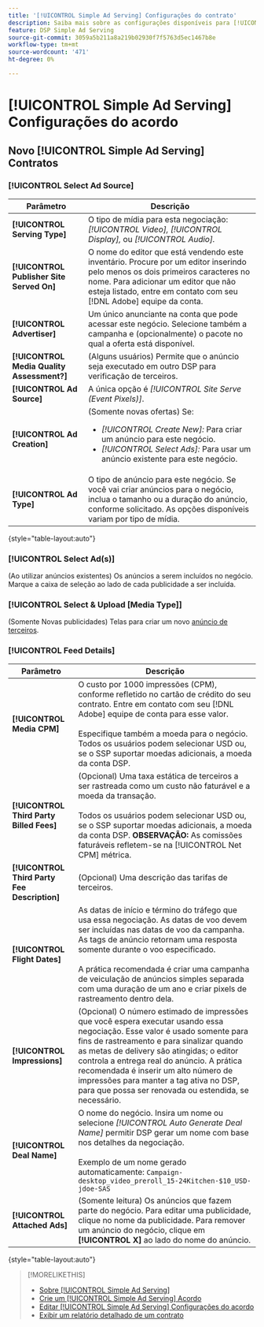 ```yaml
---
title: '[!UICONTROL Simple Ad Serving] Configurações do contrato'
description: Saiba mais sobre as configurações disponíveis para [!UICONTROL Simple Ad Serving] ofertas.
feature: DSP Simple Ad Serving
source-git-commit: 3059a5b211a8a219b02930f7f5763d5ec1467b8e
workflow-type: tm+mt
source-wordcount: '471'
ht-degree: 0%

---
```


# [!UICONTROL Simple Ad Serving] Configurações do acordo

## Novo [!UICONTROL Simple Ad Serving] Contratos

### [!UICONTROL Select Ad Source]

| Parâmetro | Descrição |
|-----------|-------------|
| **[!UICONTROL Serving Type]** | O tipo de mídia para esta negociação: *[!UICONTROL Video],* *[!UICONTROL Display],* ou *[!UICONTROL Audio].* |
| **[!UICONTROL Publisher Site Served On]** | O nome do editor que está vendendo este inventário. Procure por um editor inserindo pelo menos os dois primeiros caracteres no nome. Para adicionar um editor que não esteja listado, entre em contato com seu [!DNL Adobe] equipe da conta. |
| **[!UICONTROL Advertiser]** | Um único anunciante na conta que pode acessar este negócio. Selecione também a campanha e (opcionalmente) o pacote no qual a oferta está disponível. |
| **[!UICONTROL Media Quality Assessment?]** | (Alguns usuários) Permite que o anúncio seja executado em outro DSP para verificação de terceiros. <!-- Who can select this? It's disabled for me. Need to see if there are additional fields when this is enabled. --> |
| **[!UICONTROL Ad Source]** | A única opção é *[!UICONTROL Site Serve (Event Pixels)]*. |
| **[!UICONTROL Ad Creation]** | (Somente novas ofertas) Se:<ul><li>*[!UICONTROL Create New]:* Para criar um anúncio para este negócio.</li><li>*[!UICONTROL Select Ads]:* Para usar um anúncio existente para este negócio.</li></ul> |
| **[!UICONTROL Ad Type]** | O tipo de anúncio para este negócio. Se você vai criar anúncios para o negócio, inclua o tamanho ou a duração do anúncio, conforme solicitado. As opções disponíveis variam por tipo de mídia. |

{style=&quot;table-layout:auto&quot;}

### [!UICONTROL Select Ad(s)]

(Ao utilizar anúncios existentes) Os anúncios a serem incluídos no negócio. Marque a caixa de seleção ao lado de cada publicidade a ser incluída.

### [!UICONTROL Select & Upload [Media Type]]

(Somente Novas publicidades) Telas para criar um novo [anúncio de terceiros](/help/dsp/campaign-management/ads/ad-create-multiple.md).

### [!UICONTROL Feed Details]

| Parâmetro | Descrição |
|-----------|-------------|
| **[!UICONTROL Media CPM]** | O custo por 1000 impressões (CPM), conforme refletido no cartão de crédito do seu contrato. Entre em contato com seu [!DNL Adobe] equipe de conta para esse valor. <br><br>Especifique também a moeda para o negócio. Todos os usuários podem selecionar USD ou, se o SSP suportar moedas adicionais, a moeda da conta DSP. |
| **[!UICONTROL Third Party Billed Fees]** | (Opcional) Uma taxa estática de terceiros a ser rastreada como um custo não faturável e a moeda da transação.<br><br>Todos os usuários podem selecionar USD ou, se o SSP suportar moedas adicionais, a moeda da conta DSP. **OBSERVAÇÃO:** As comissões faturáveis refletem-se na [!UICONTROL Net CPM] métrica. |
| **[!UICONTROL Third Party Fee Description]** | (Opcional) Uma descrição das tarifas de terceiros. |
| **[!UICONTROL Flight Dates]** | As datas de início e término do tráfego que usa essa negociação. As datas de voo devem ser incluídas nas datas de voo da campanha. As tags de anúncio retornam uma resposta somente durante o voo especificado.<br><br> A prática recomendada é criar uma campanha de veiculação de anúncios simples separada com uma duração de um ano e criar pixels de rastreamento dentro dela. |
| **[!UICONTROL Impressions]** | (Opcional) O número estimado de impressões que você espera executar usando essa negociação. Esse valor é usado somente para fins de rastreamento e para sinalizar quando as metas de delivery são atingidas; o editor controla a entrega real do anúncio. A prática recomendada é inserir um alto número de impressões para manter a tag ativa no DSP, para que possa ser renovada ou estendida, se necessário. |
| **[!UICONTROL Deal Name]** | O nome do negócio. Insira um nome ou selecione *[!UICONTROL Auto Generate Deal Name]* permitir DSP gerar um nome com base nos detalhes da negociação.<br><br>Exemplo de um nome gerado automaticamente: `Campaign-desktop_video_preroll_15-24Kitchen-$10_USD-jdoe-SAS` |
| **[!UICONTROL Attached Ads]** | (Somente leitura) Os anúncios que fazem parte do negócio. Para editar uma publicidade, clique no nome da publicidade. Para remover um anúncio do negócio, clique em **[!UICONTROL X]** ao lado do nome do anúncio. |

{style=&quot;table-layout:auto&quot;}

<!-- 
## Existing Simple Ad Serving Deals

Changes aren't applied retroactively.
-->

<!-- completely different settings layout, so need a separate section for them -->

<!-- From Abhinav: Editable fields are Name, Start & End date, Impressions & CPM. Changes are not applied retroactively.

But I see:

| Parameter | Description |
|-----------|-------------|

| **[!UICONTROL Are you using Deal ID?] | (Read-only) Whether the deal was set up as a [!UICONTROL Deal ID] (*[!DNL Yes]*)  or a [!UICONTROL Simple Ad Serving] deal (*[!DNL No]*). |
| **[!UICONTROL Inventory Type] | (Read-only) The inventory type for the deal. |
| **[!UICONTROL Feed Name] | The name of the [!UICONTROL Simple Ad Serving] deal. |
| **[!UICONTROL Publisher Ad Server] | (Read-only)  |
| **[!UICONTROL Publisher maximum ad length] | The maximum length of the ad, per the publisher. |
| **[!UICONTROL Publisher minimum ad length] | The minimum length of the ad, per the publisher. |
| **[!UICONTROL Fill Type] | (Read-only)  |
| **[!UICONTROL Contracted CPM] | This field is required if billing through TubeMogul, but enter your CPM in this field to track your actual spend. |
| **[!UICONTROL 3rd party technology CPM] | (Optional)  |
| **[!UICONTROL Planned Flight Dates] | The beginning and end dates for the deal flight. These dates don't control ad delivery but are used to track delivery pacing. **THIS IS CONTRARY TO WHAT THE NEW DEAL SETTINGS ABOVE, FROM ABHINAV, SAY**> |
| **[!UICONTROL Target Impressions] | (Optional) The estimated number of impressions you expect to run using this deal. This value is used for tracking purposes only and to flag when delivery goals are met; the publisher controls actual ad delivery. The best practice is to enter a high number of impressions to keep the tag active within DSP so it can be renewed or extended if needed. |
 -->

>[!MORELIKETHIS]
>
>* [Sobre [!UICONTROL Simple Ad Serving]](simple-deal-about.md)
>* [Crie um [!UICONTROL Simple Ad Serving] Acordo](simple-deal-create.md)
>* [Editar [!UICONTROL Simple Ad Serving] Configurações do acordo](simple-deal-edit.md)
>* [Exibir um relatório detalhado de um contrato](/help/dsp/inventory/deal-view-report.md)


<!-- add back when reimplemented:
>* [View Event-Tracking Pixels for a [!UICONTROL Simple Ad Serving] Deal](simple-deal-show-pixels.md)
-->
